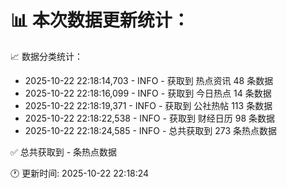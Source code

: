 📊 本次数据更新统计：
==========================

📈 数据分类统计：
- 2025-10-22 22:18:14,703 - INFO - 获取到 热点资讯 48 条数据
- 2025-10-22 22:18:16,099 - INFO - 获取到 今日热点 14 条数据
- 2025-10-22 22:18:19,371 - INFO - 获取到 公社热帖 113 条数据
- 2025-10-22 22:18:22,538 - INFO - 获取到 财经日历 98 条数据
- 2025-10-22 22:18:24,585 - INFO - 总共获取到 273 条热点数据

✅ 总共获取到 - 条热点数据

🕐 更新时间: 2025-10-22 22:18:24
